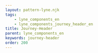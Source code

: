 ```yaml
---
layout: pattern-lyne.njk
tags: 
    - lyne_components_en
    - lyne_components_journey_header_en
title: Journey-Header
parent: lyne_components_en
keywords: journey-header
order: 200
---
```

